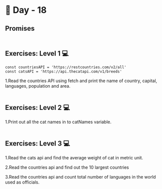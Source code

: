 # 🔖 Day - 18

## Promises<br><br>

## Exercises: Level 1 💻

    const countriesAPI = 'https://restcountries.com/v2/all'
    const catsAPI = 'https://api.thecatapi.com/v1/breeds'
    
1.Read the countries API using fetch and print the name of country, capital, languages, population and area.<br><br>

## Exercises: Level 2 💻

1.Print out all the cat names in to catNames variable.<br><br>

## Exercises: Level 3 💻

1.Read the cats api and find the average weight of cat in metric unit.
    
2.Read the countries api and find out the 10 largest countries
    
3.Read the countries api and count total number of languages in the world used as officials.


